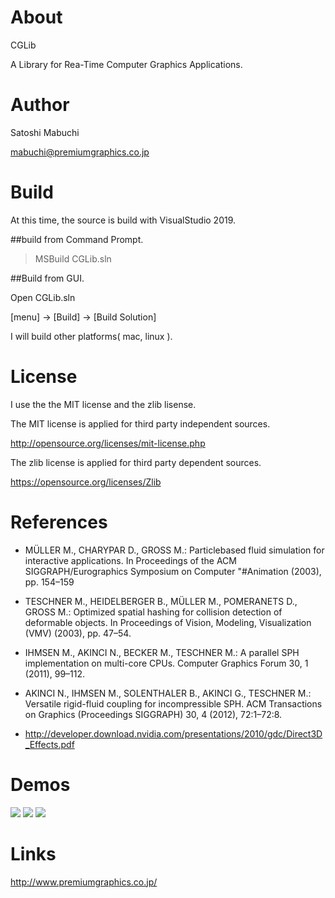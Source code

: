 # About

CGLib

A Library for Rea-Time Computer Graphics Applications.

# Author

Satoshi Mabuchi

mabuchi@premiumgraphics.co.jp

# Build

At this time, the source is build with VisualStudio 2019.

##build from Command Prompt.

>MSBuild CGLib.sln

##Build from GUI.

Open CGLib.sln

[menu] -> [Build] -> [Build Solution] 

I will build other platforms( mac, linux ).

# License

I use the the MIT license and the zlib lisense.

The MIT license is applied for third party independent sources.

http://opensource.org/licenses/mit-license.php

The zlib license is applied for third party dependent sources.

https://opensource.org/licenses/Zlib

# References

* MÜLLER M., CHARYPAR D., GROSS M.: Particlebased fluid simulation for interactive applications. In Proceedings of the ACM SIGGRAPH/Eurographics Symposium on Computer "#Animation (2003), pp. 154–159

* TESCHNER M., HEIDELBERGER B., MÜLLER M., POMERANETS D., GROSS M.: Optimized spatial hashing for collision detection of deformable objects. In Proceedings of Vision, Modeling, Visualization (VMV) (2003), pp. 47–54.

* IHMSEN M., AKINCI N., BECKER M., TESCHNER M.: A parallel SPH implementation on multi-core CPUs. Computer Graphics Forum 30, 1 (2011), 99–112. 

* AKINCI N., IHMSEN M., SOLENTHALER B., AKINCI G., TESCHNER M.: Versatile rigid-fluid coupling for incompressible SPH. ACM Transactions on Graphics (Proceedings SIGGRAPH) 30, 4 (2012), 72:1–72:8.

* http://developer.download.nvidia.com/presentations/2010/gdc/Direct3D_Effects.pdf

# Demos

[![](https://img.youtube.com/vi/OkSbtqMOQVs/0.jpg)](https://www.youtube.com/watch?v=OkSbtqMOQVs)
[![](https://img.youtube.com/vi/HjiLsj0-WgI/0.jpg)](https://www.youtube.com/watch?v=HjiLsj0-WgI)
[![](https://img.youtube.com/vi/Eqh35xWT3gk/0.jpg)](https://www.youtube.com/watch?v=Eqh35xWT3gk)

# Links

http://www.premiumgraphics.co.jp/
